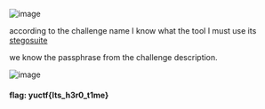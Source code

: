 ![image](https://user-images.githubusercontent.com/95076839/190214252-d1764afa-0b42-4010-aa2f-04a77e50bdd5.png)

according to the challenge name I know what the tool I must use its <a href="https://www.geeksforgeeks.org/image-steganography-using-stegosuite-in-linux/">stegosuite</a>

we know the passphrase from the challenge description.

![image](https://user-images.githubusercontent.com/95076839/190214686-b7203517-26ad-439d-b02a-b6a1525505c8.png)

#### flag: yuctf{Its_h3r0_t1me}
